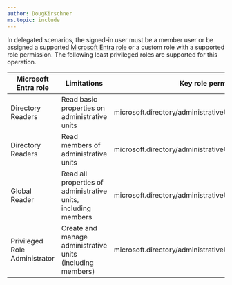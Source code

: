 ```yaml
---
author: DougKirschner
ms.topic: include
---
```


In delegated scenarios, the signed-in user must be a member user or be assigned a supported [Microsoft Entra role](/entra/identity/role-based-access-control/permissions-reference?toc=%2Fgraph%2Ftoc.json) or a custom role with a supported role permission. The following least privileged roles are supported for this operation.


| Microsoft Entra role | Limitations | Key role permission |
|--|--|--|
| Directory Readers | Read basic properties on administrative units | microsoft.directory/administrativeUnits/standard/read |
| Directory Readers | Read members of administrative units | microsoft.directory/administrativeUnits/members/read |
| Global Reader | Read all properties of administrative units, including members | microsoft.directory/administrativeUnits/allProperties/read |
| Privileged Role Administrator | Create and manage administrative units (including members) | microsoft.directory/administrativeUnits/allProperties/allTasks |
